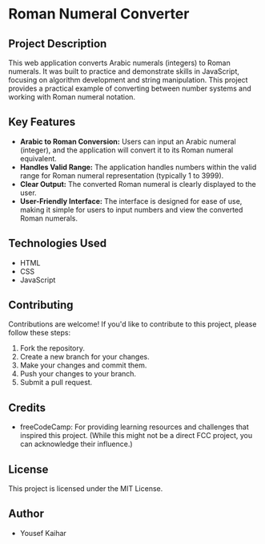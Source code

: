 # Roman Numeral Converter

## Project Description

This web application converts Arabic numerals (integers) to Roman numerals. It was built to practice and demonstrate skills in JavaScript, focusing on algorithm development and string manipulation. This project provides a practical example of converting between number systems and working with Roman numeral notation.

## Key Features

*   **Arabic to Roman Conversion:** Users can input an Arabic numeral (integer), and the application will convert it to its Roman numeral equivalent.
*   **Handles Valid Range:** The application handles numbers within the valid range for Roman numeral representation (typically 1 to 3999).
*   **Clear Output:**  The converted Roman numeral is clearly displayed to the user.
*   **User-Friendly Interface:** The interface is designed for ease of use, making it simple for users to input numbers and view the converted Roman numerals.

## Technologies Used

*   HTML
*   CSS
*   JavaScript

## Contributing

Contributions are welcome! If you'd like to contribute to this project, please follow these steps:

1.  Fork the repository.
2.  Create a new branch for your changes.
3.  Make your changes and commit them.
4.  Push your changes to your branch.
5.  Submit a pull request.

## Credits

*   freeCodeCamp: For providing learning resources and challenges that inspired this project. (While this might not be a direct FCC project, you can acknowledge their influence.)

## License

This project is licensed under the MIT License.

## Author

*   Yousef Kaihar
